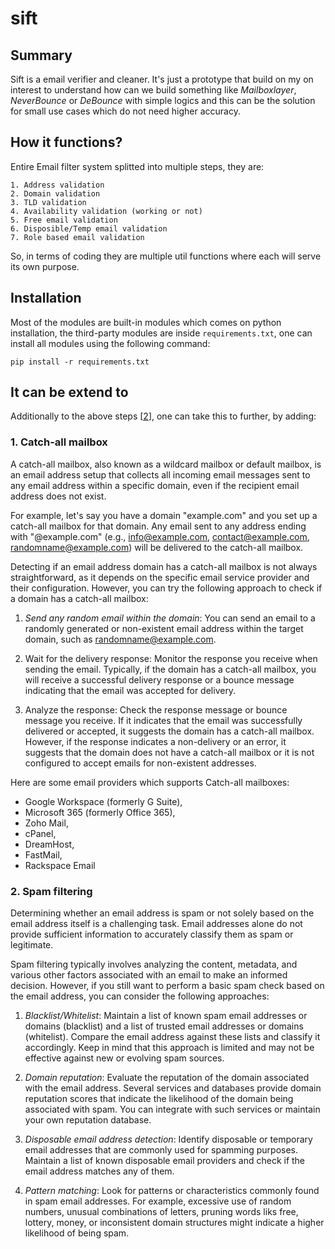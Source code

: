 # sift

## Summary
Sift is a email verifier and cleaner. It's just a prototype that build on my on interest to understand how can we build something like *Mailboxlayer*, *NeverBounce* or *DeBounce* with simple logics and this can be the solution for small use cases which do not need higher accuracy.

## How it functions?
Entire Email filter system splitted into multiple steps, they are:
```
1. Address validation
2. Domain validation
3. TLD validation
4. Availability validation (working or not)
5. Free email validation
6. Disposible/Temp email validation
7. Role based email validation
```

So, in terms of coding they are multiple util functions where each will serve its own purpose.

## Installation
Most of the modules are built-in modules which comes on python installation, the third-party modules are inside `requirements.txt`, one can install all modules using the following command:

```
pip install -r requirements.txt
```

## It can be extend to
Additionally to the above steps [[2](##how-it-functions?)], one can take this to further, by adding:

### 1. Catch-all mailbox
A catch-all mailbox, also known as a wildcard mailbox or default mailbox, is an email address setup that collects all incoming email messages sent to any email address within a specific domain, even if the recipient email address does not exist.

For example, let's say you have a domain "example.com" and you set up a catch-all mailbox for that domain. Any email sent to any address ending with "@example.com" (e.g., info@example.com, contact@example.com, randomname@example.com) will be delivered to the catch-all mailbox.

Detecting if an email address domain has a catch-all mailbox is not always straightforward, as it depends on the specific email service provider and their configuration. However, you can try the following approach to check if a domain has a catch-all mailbox:

1. *Send any random email within the domain*: You can send an email to a randomly generated or non-existent email address within the target domain, such as randomname@example.com.

2. Wait for the delivery response: Monitor the response you receive when sending the email. Typically, if the domain has a catch-all mailbox, you will receive a successful delivery response or a bounce message indicating that the email was accepted for delivery.

3. Analyze the response: Check the response message or bounce message you receive. If it indicates that the email was successfully delivered or accepted, it suggests the domain has a catch-all mailbox. However, if the response indicates a non-delivery or an error, it suggests that the domain does not have a catch-all mailbox or it is not configured to accept emails for non-existent addresses.

Here are some email providers which supports Catch-all mailboxes:
- Google Workspace (formerly G Suite), 
- Microsoft 365 (formerly Office 365),
- Zoho Mail, 
- cPanel, 
- DreamHost, 
- FastMail, 
- Rackspace Email
### 2. Spam filtering
    
Determining whether an email address is spam or not solely based on the email address itself is a challenging task. Email addresses alone do not provide sufficient information to accurately classify them as spam or legitimate.

Spam filtering typically involves analyzing the content, metadata, and various other factors associated with an email to make an informed decision. However, if you still want to perform a basic spam check based on the email address, you can consider the following approaches:

1. *Blacklist/Whitelist*: Maintain a list of known spam email addresses or domains (blacklist) and a list of trusted email addresses or domains (whitelist). Compare the email address against these lists and classify it accordingly. Keep in mind that this approach is limited and may not be effective against new or evolving spam sources.

2. *Domain reputation*: Evaluate the reputation of the domain associated with the email address. Several services and databases provide domain reputation scores that indicate the likelihood of the domain being associated with spam. You can integrate with such services or maintain your own reputation database.

3. *Disposable email address detection*: Identify disposable or temporary email addresses that are commonly used for spamming purposes. Maintain a list of known disposable email providers and check if the email address matches any of them.

4. *Pattern matching*: Look for patterns or characteristics commonly found in spam email addresses. For example, excessive use of random numbers, unusual combinations of letters, pruning words liks free, lottery, money, or inconsistent domain structures might indicate a higher likelihood of being spam.